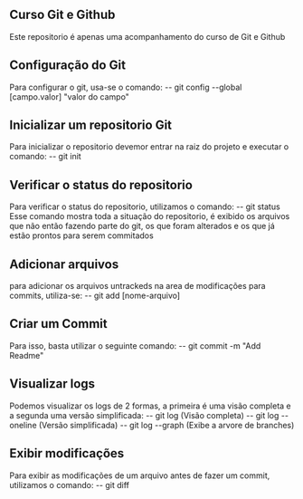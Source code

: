 ## Curso Git e Github

Este repositorio é apenas uma acompanhamento do curso de Git e Github

## Configuração do Git
Para configurar o git, usa-se o comando:
-- git config --global [campo.valor] "valor do campo"

## Inicializar um repositorio Git
Para inicializar o repositorio devemor entrar na raiz do projeto e executar o comando:
-- git init

## Verificar o status do repositorio
Para verificar o status do repositorio, utilizamos o comando:
-- git status
Esse comando mostra toda a situação do repositorio, é exibido os arquivos que não então fazendo parte do git, os que foram alterados e os que já estão prontos para serem commitados

## Adicionar arquivos
para adicionar os arquivos untrackeds na area de modificações para commits, utiliza-se:
-- git add [nome-arquivo]

## Criar um Commit
Para isso, basta utilizar o seguinte comando:
-- git commit -m "Add Readme"

## Visualizar logs
Podemos visualizar os logs de 2 formas, a primeira é uma visão completa e a segunda uma versão simplificada:
-- git log (Visão completa)
-- git log --oneline (Versão simplificada)
-- git log --graph (Exibe a arvore de branches)

## Exibir modificações
Para exibir as modificações de um arquivo antes de fazer um commit, utilizamos o comando:
-- git diff